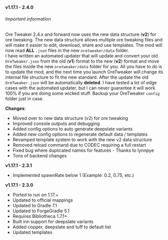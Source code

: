 **v1.17.1 - 2.4.0**  

###### Important information
Ore Tweaker 2.4.x and forward now uses the new data structure (**v2**) for ore tweaking. 
The new data structure allows multiple ore tweaking files and will make it easier to edit, download, share and use templates.
The mod will now read **ALL** `.json` files in the new `oretweaker/data` folder.  
I have written an automated updater that will update and convert your old `OreTweaker.json` from the old (**v1**) format to the new (**v2**) format and move the files inside the new `oretweaker/data` folder for you.
All you have to do is to update the mod, and the next time you launch OreTweaker will change its internal file structure to fit the new standard.
After the update the old `OreTweaker.json` will be automatically **deleted**. I have tested a lot of edge cases with the automated updater, but I can never guarantee it will work 100% if you are doing some wicked stuff.
Backup your OreTweaker `config` folder just in case.

**Changes**:

* Moved over to new data structure (v2) for ore tweaking  
* Improved console outputs and debugging
* Added config options to auto generate deepslate variants  
* Added new config options to regenerate default data / templates  
* Revamped template system to work with the new v2 data structure  
* Removed reload command due to CODEC requiring a full restart  
* Fixed bug where duplicated names for features - Thanks to lynnpye  
* Tons of backend changes  
  

**v1.17.1 - 2.3.1**
* Implemented spawnRate below 1 (Example: 0.2, 0.75, etc.)  

**v1.17.1 - 2.3.0**  
* Ported to run on 1.17.+  
* Updated to official mappings  
* Updated to Gradle 7.1  
* Updated to ForgeGradle 5.1  
* Requires Bibliotheca 1.7.1+   
* Built inn support for deepslate variants  
* Added copper, deepslate and tuff to default list  
* Updated templates